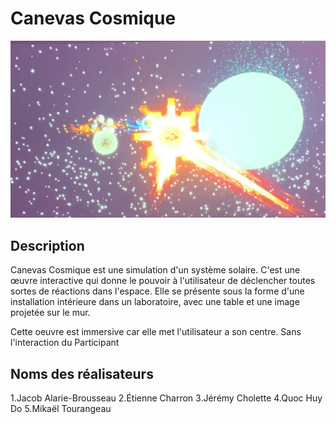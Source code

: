 # Canevas Cosmique

![photo](Canevas_Cosmique.jpeg)

## **Description**

Canevas Cosmique est une simulation d'un système solaire. C'est une œuvre interactive qui donne le pouvoir à l'utilisateur de déclencher toutes sortes de réactions dans l'espace. Elle se présente sous la forme d'une installation intérieure dans un laboratoire, avec une table et une image projetée sur le mur.

Cette oeuvre est immersive car elle met l'utilisateur a son centre. Sans l'interaction du Participant

## **Noms des réalisateurs**
1.Jacob Alarie-Brousseau
2.Étienne Charron
3.Jérémy Cholette
4.Quoc Huy Do
5.Mikaël Tourangeau

